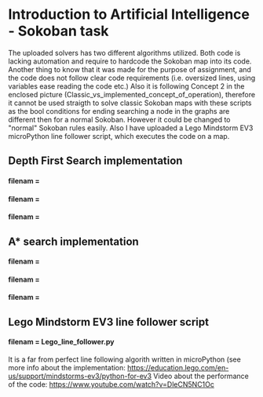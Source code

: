 # Introduction to Artificial Intelligence - Sokoban task
The uploaded solvers has two different algorithms utilized. Both code is lacking automation and require to hardcode the Sokoban map into its code. Another thing to know that it was made for the purpose of assignment, and the code does not follow clear code requirements (i.e. oversized lines, using variables ease reading the code etc.) Also it is following Concept 2 in the enclosed picture (Classic_vs_implemented_concept_of_operation), therefore it cannot be used straigth to solve classic Sokoban maps with these scripts as the bool conditions for ending searching a node in the graphs are different then for a normal Sokoban. However it could be changed to "normal" Sokoban rules easily. Also I have uploaded a Lego Mindstorm EV3 microPython line follower script, which executes the code on a map.
## Depth First Search implementation
#### filenam = 
#### filenam = 
#### filenam = 
## A* search implementation
#### filenam = 
#### filenam = 
#### filenam = 
## Lego Mindstorm EV3 line follower script
#### filenam = Lego_line_follower.py
It is a far from perfect line following algorith written in microPython (see more info about the implementation: https://education.lego.com/en-us/support/mindstorms-ev3/python-for-ev3
Video about the performance of the code:
https://www.youtube.com/watch?v=DleCN5NC1Oc
